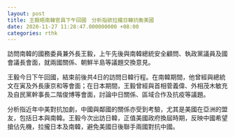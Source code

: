 ```yaml
---
layout: post
title: 王毅晤南韓官員下午回國　分析指欲拉攏日韓抗衡美國
date: 2020-11-27 11:28:47.000000000 +08:00
categories: rthk
---
```


訪問南韓的國務委員兼外長王毅，上午先後與南韓總統安全顧問、執政黨議員及國會議長會面，就兩國關係、朝鮮半島等議題交換意見。

王毅今日下午回國，結束前後共4日的訪問日韓行程。在南韓期間，他曾經與總統文在寅及外長康京和等會面；在日本期間，王毅曾經與首相菅義偉、外相茂木敏充及自民黨幹事長二階俊博等會面，討論中日關係、區域合作及抗疫等議題。

分析指近年中美對抗加劇，中國與鄰國的關係亦受到考驗，尤其是美國在亞洲的盟友，包括日本與南韓。王毅今次出訪日韓，正值美國政府換屆時期，反映中國希望搶佔先機，拉攏日本及南韓，避免美國日後聯手兩國對抗中國。
